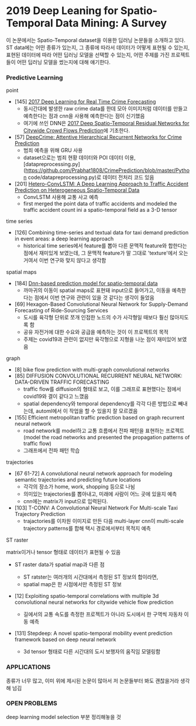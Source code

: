 # 2019 Deep Leaning for Spatio-Temporal Data Mining: A Survey

이 논문에서는 Spatio-Temporal dataset을 이용한 딥러닝 논문들을 소개하고 있다. ST data에는 어떤 종류가 있는지, 그 종류에 따라서 데이터가 어떻게 표현될 수 있는지, 표현된 데이터에 따라 어떤 딥러닝 모델을 선택할 수 있는지, 어떤 주제를 가진 프로젝트들이 어떤 딥러닝 모델을 썼는지에 대해 얘기한다.



### Predictive Learning

point

- [145] [2017 Deep Learning for Real Time Crime Forecasting](2017%20Deep%20Learning%20for%20Real%20Time%20Crime%20Forecasting.md)
  - 동시간대에 발생한 raw crime data를 한데 모아 이미지처럼 데이터를 만들고 예측한다는 점과 cnn을 사용해 예측한다는 점이 신기했음
  - 여기에 쓰인 DNN은 [2017 Deep Spatio-Temporal Residual Networks for Citywide Crowd Flows Prediction](2017%20Deep%20Spatio-Temporal%20Residual%20Networks%20for%20Citywide%20Crowd%20Flows%20Prediction.md)에 기초한다.
- [57] [DeepCrime: Attentive Hierarchical Recurrent Networks for Crime Prediction](2018%20DeepCrime%20Attentive%20Hierarchical%20Recurrent%20Networks%20for%20Crime%20Prediction.md)
  - 범죄 예측을 위해 GRU 사용
  - dataset으로는 범죄 현황 데이터와 POI 데이터 이용, [datapreprocessing.py](https://github.com/Prabhat1808/CrimePrediction/blob/master/Python code/datapreprocessing.py)로 데이터 전처리 코드 있음
- [201] [Hetero-ConvLSTM: A Deep Learning Approach to Traffic Accident Prediction on Heterogeneous Spatio-Temporal Data](2018%20Hetero-ConvLSTM%20A%20Deep%20Learning%20Approach%20to%20Traffic%20Accident%20Prediction%20on%20Heterogeneous%20Spatio-Temporal%20Data.md)
  - ConvLSTM 사용해 교통 사고 예측
  - first merged the point data of traffic accidents and modeled the traffic accident count ini a spatio-temporal field as a 3-D tensor



time series

- [126] Combining time-series and textual data for taxi demand prediction in event areas: a deep learning approach
  - historical time series에서 feature를 뽑아 다른 문맥적 feature와 합한다는 점에서 재미있게 보였는데, 그 문맥적 feature가 말 그대로 'texture'에서 오는 거여서 이번 연구와 맞지 않다고 생각함



spatial maps

- [184] [Dnn-based prediction model for spatio-temporal data](2016%20DNN-Based%20Prediction%20Model%20for%20Spatial-Temporal%20Data.md)
  - 까마귀의 이동이 spatial maps로 표현돼 input으로 들어가고, 이동을 예측한다는 점에서 이번 연구와 관련이 있을 것 같다는 생각이 들었음
- [69] Hexagon-Based Convolutional Neural Network for Supply-Demand Forecasting of Ride-Sourcing Services
  - 도시를 육각형 단위로 쪼개 인접한 노드의 수가 사각형일 때보다 훨신 많아지도록 함
  - 공유 자전거에 대한 수요와 공급을 예측하는 것이 이 프로젝트의 목적
  - 주제는 covid19과 관련이 없지만 육각형으로 지형을 나눈 점이 재미있어 보였음



graph

- [8] bike flow prediction with multi-graph convolutional networks
- [85] DIFFUSION CONVOLUTIONAL RECURRENT NEURAL NETWORK: DATA-DRIVEN TRAFFIC FORECASTING
  - traffic flow를 diffusion의 형태로 보고, 이를 그래프로 표현했다는 점에서 covid19와 결이 같다고 느꼈음
  - spatial dependency와 temporal dependency를 각각 다른 방법으로 빼내는데, automl에서 이 작업을 할 수 있을지 잘 모르겠음
- [155] Efficient metropolitan traffic prediction based on graph recurrent neural network
  - road network를 model하고 교통 흐름에서 전파 패턴을 표현하는 프로젝트 (model the road networks and presented the propagation patterns of traffic flow)
  - 그래프에서 전파 패턴 학습



trajectories

- [67 61-72] A convolutional neural network approach for modeling semantic trajectories and predicting future locations
  - 각각의 장소가 home, work, shopping 등으로 나뉨
  - 의미있는 trajectories를 뽑아내고, 미래에 사람이 어느 곳에 있을지 예측
  - cnn에는 matrix가 input으로 입력된다.
- [103] T-CONV: A Convolutional Neural Network For Multi-scale Taxi Trajectory Prediction
  - trajactories를 이차원 이미지로 만든 다음 multi-layer cnn이 multi-scale trajectory patterns를 합해 택시 경로에서부터 목적지 예측



ST raster

matrix이거나 tensor 형태로 데이터가 표현될 수 있음

- ST raster data가 spatial map과 다른 점
  - ST ratster는 여러개의 시간대에서 측정된 ST 정보의 합이라면,
  - spatial map은 한 시점에서만 측정된 ST 정보

- [12] Exploiting spatio-temporal correlations with multiple 3d convolutional neural networks for citywide vehicle flow prediction
  - 길에서의 교통 속도를 측정한 프로젝트가 아니라 도시에서 한 구역씩 자동차 이동 예측
- [131] Stepdeep: A novel spatio-temporal mobility event prediction framework based on deep neural network
  - 3d tensor 형태로 다른 시간대의 도시 보행자의 움직임 모델링함



### APPLICATIONS

종류가 너무 많고, 이미 위에 제시된 논문이 많아서 저 논문들부터 봐도 괜찮을거라 생각해 넘김



### OPEN PROBLEMS

deep learning model selection 부분 정리해놓을 것